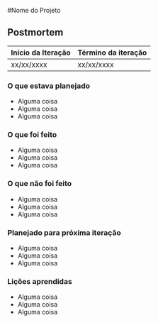#Nome do Projeto

## Postmortem

Início da Iteração | Término da iteração
------------ | -------------
xx/xx/xxxx | xx/xx/xxxx


### O que estava planejado
* Alguma coisa 
* Alguma coisa 
* Alguma coisa 

### O que foi feito
* Alguma coisa 
* Alguma coisa 
* Alguma coisa 

### O que não foi feito
* Alguma coisa 
* Alguma coisa 
* Alguma coisa

### Planejado para próxima iteração
* Alguma coisa 
* Alguma coisa
* Alguma coisa 

### Lições aprendidas
* Alguma coisa 
* Alguma coisa 
* Alguma coisa 
